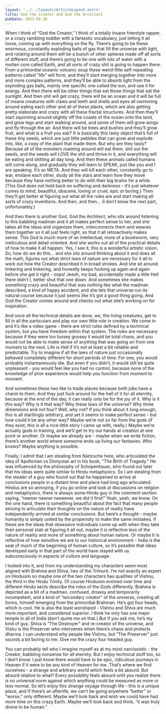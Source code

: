 ```yaml
---
layout: '../../layouts/ArticleLayout.astro'
title: God the Creator and God the Architect
pubDate: 2023-01-16
---
```


When I think of “God the Creator,” I think of a totally insane freestyle rapper, or a crazy rambling toddler with a fantastic vocabulary, just letting it all loose, coming up with everything on the fly. There’s going to be these enormous, constantly exploding balls of gas that fill the universe with light, and rotating around them will be a bunch of other spheres made off all sorts of different stuff, and there’s going to be one with lots of water with a molten core called Earth, and all sorts of crazy shit is going to happen there. From a primordial oceanic volcanic soup these weird little self-repeating patterns called “life” will form, and they’ll start merging together into more and more complex patterns, and they’ll be able to absorb light from the exploding gas balls, mainly one specific one called the sun, and use it for energy. And then there will be other things that eat those things that eat the sunlight. And then shit will get crazy, there will be an ocean and it will be full of insane creatures with claws and teeth and shells and eyes all swimming around eating each other and all of these plants, which are also getting pretty elaborate and crazy with all these fractal structures. And then they’ll start squirming around slightly off the coasts of the ocean onto the land, and grow legs and start walking around, and some of them will grow wings and fly through the air. And there will be trees and bushes and they’ll grow fruit, and what is a fruit you ask? It is basically this tasty object that’s full of these tiny seeds, which are just little pebbles that can grow and explode into, like, a copy of the plant that made them. But why are they tasty? Because all of the monsters roaming around will eat them, shit out the seeds, and the seeds will LOVE the shit and thrive in it, and everything will be eating and shitting all day long. And then these animals called humans will come along, and gradually they will learn to SPEAK, just like you and I are speaking. It’s so META. And they will kill each other, constantly go to war, enslave each other, study all the stars and learn how they move because they have nothing better to do with their big brains for a while. (This God does not hold back on suffering and darkness - it’s just whatever comes to mind, beautiful, obscene, loving or cruel, epic or boring.) Then they’ll get better at figuring out what all the rules are and start making all sorts of crazy inventions. And then, and then… (I don’t know the next part, unfortunately.)

And then there is another God, God the Architect, who sits around listening to this babbling madman and it all makes perfect sense to her, and she takes all the ideas and organizes them, interconnects them and weaves them together so it all just feels right, so that it all retroactively makes sense. This God is much more of an intellectual, more of a bookworm, very meticulous and detail oriented. And she works out all of the practical details of how to make it all happen. Yes, I see it, this is a wonderful artistic vision. So, how do we do this… and she sits around thinking about it and does all the math, figures out what strict laws of nature are necessary for it all to work out how the Creator described it in broad strokes. And she sit around tinkering and tinkering, and honestly keeps fucking up again and again before she get it right - oops! Jeesh, my bad, accidentally made a little Hell there didn’t I, better shut that one down. And sometimes she makes something crazy and beautiful that was nothing like what the madman described, a kind of happy accident, and she lets that universe run its natural course because it just seems like it’s got a good thing going. And God the Creator comes around and checks out what she’s working on for inspiration.

And once all the technical details are done, we, the living creatures, get to fill in all the particulars and play our own little role in creation. We come in and it’s like a video game - there are strict rules defined by a technical system, but you have freedom within that system. The rules are necessary because if they were too loosey goosey it would be total chaos, and you would not be able to make sense of anything that was going on from one moment to the next. Life is Hell if it’s not at least a bit reliable and predictable. Try to imagine if all the laws of nature just occasionally behaved completely different for short periods of time. For one, you would probably instantaneously die. But even if you didn’t, it would still be quite unpleasant - you would feel like you had no control, because none of the knowledge of prior experience would help you function from moment to moment.

And sometimes these two like to trade places because both jobs have a charm to them. And they just fuck around for the hell of it for all eternity, because at the end of the day, it can really only be for the joy of it. Why is it this way? Why is it that way? Why these laws of the universe? Why three dimensions and not four? Well, why not? If you think about it long enough, this is all startlingly arbitrary, and yet it seems to make perfect sense - but how could it be any other way? Maybe we’re not so far from the gods (if they exist, this is all a nice little story I came up with, really.) Maybe we’re actually gods in training, and we’ll get to try our hands at creation at one point or another. Or maybe we already are - maybe when we write fiction, there’s another world where someone ends up living our fantasies. Who knows? Maybe anything is possible.

Finally, I admit that I am stealing from Nietzsche here, who articulated the idea of Apollonian vs Dionysian art in his book, “The Birth of Tragedy.” He was influenced by the philosophy of Schopenhauer,  who found out later that his ideas were quite similar to Hindu metaphysics. So I am stealing from the stealer of a guy who found out that he happened to arrive at conclusions people in a distant time and place had long ago articulated. Hindus are so annoying, if you go online and look at discussions on religion and metaphysics, there is always some Hindu guy in the comment section saying, “neener neener neeeener, we did it first!” Yeah, yeah, we know. On the one hand, there is something beautiful about the fact that many people striving to articulate their thoughts on the nature of reality have independently arrived at similar conclusions. But here’s a thought - maybe humanity is simply united by the propensity to make the same mistakes. If these are the ideas that obsessive individuals come up with when they take their personal stab at figuring it all out, maybe it is reflective less of the nature of reality and more of something about human nature. Or maybe it is reflective of how sensitive we are to our historical environment - India is the seat of much of the beginning of human culture, so it’s possible that ideas developed early in that part of the world have stayed with us subconsciously in aspects of culture and language.

I looked into it, and from my understanding my characters seem most aligned with Brahma and Shiva, two of the Trimurti. I’m not exactly an expert on Hinduism so maybe one of the two characters has qualities of Vishnu, the third in the Hindu Trinity. Of course Hinduism evolved over time and different Hindu sects describe the roles of the Gods differently. Brahma is depicted as a bit of a madman, confused, drowsy and temporarily incompetent, and a kind of “secondary creator” of the universe, creating all forms, himself emerging from the primordial Brahman. He’s got four heads, which is cool. He is also the least worshiped - Vishnu and Shiva are much more important, and considered superior. I think he only has one major temple in all of India (don’t quote me on that.) But if you ask me, he’s my kind of guy. Shiva is “The Destroyer” and re-creator of the universe, and Vishu is the Preserver who intervenes when there’s chaos and protects dharma. I can understand why people like Vishnu, but “The Preserver” just sounds a bit boring to me. Give me the crazy four headed guy.

You can probably tell who I imagine myself as at my most narcissistic - the Creator, babbling nonsense for all eternity. But I enjoy technical stuff too, so I don’t know. I just know there would have to be epic, ridiculous journeys in Heaven if it were to be any kind of Heaven for me. That’s where we find ourselves - a strange and arbitrary world which feels a bit absurd. But absurd relative to what? Every possibility feels absurd until you realize there is no universal norm against which anything could be measured as more or less normal. So let’s enjoy this strange voyage through life - this is a unique place, and if there’s an afterlife, we can’t be going anywhere “better” or “worse,” only different. Maybe we’ll look back and wish we could have had more time on this crazy Earth. Maybe we’ll look back and think, “it was truly divine to be human.”


